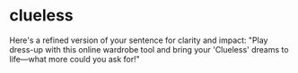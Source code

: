 # clueless
Here's a refined version of your sentence for clarity and impact:  "Play dress-up with this online wardrobe tool and bring your 'Clueless' dreams to life—what more could you ask for!"
